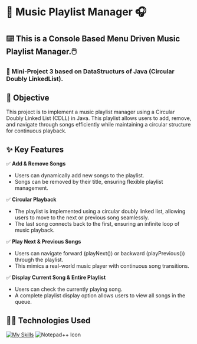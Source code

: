 
# :musical_score: Music Playlist Manager :headphones:
## :keyboard: This is a Console Based Menu Driven Music Playlist Manager.:computer_mouse:

### :rocket: Mini-Project 3 based on DataStructurs of Java (Circular Doubly LinkedList).

## :dart: **Objective**
This project is to implement a music playlist manager using a Circular Doubly Linked List (CDLL) in Java. This playlist allows users to add, remove, and navigate through songs efficiently while maintaining a circular structure for continuous playback.

## :sparkles: **Key Features**

:white_check_mark: **Add & Remove Songs**
- Users can dynamically add new songs to the playlist.
- Songs can be removed by their title, ensuring flexible playlist management.

:white_check_mark: **Circular Playback**
- The playlist is implemented using a circular doubly linked list, allowing users to move to the next or previous song seamlessly.
- The last song connects back to the first, ensuring an infinite loop of music playback.

:white_check_mark: **Play Next & Previous Songs**
- Users can navigate forward (playNext()) or backward (playPrevious()) through the playlist.
- This mimics a real-world music player with continuous song transitions.

:white_check_mark: **Display Current Song & Entire Playlist**
- Users can check the currently playing song.
- A complete playlist display option allows users to view all songs in the queue.



## :technologist: Technologies Used

[![My Skills](https://skillicons.dev/icons?i=java)](https://skillicons.dev) ![Notepad++ Icon](https://img.shields.io/badge/-90E59A?style=for-the-badge&logo=notepad%2B%2B&logoColor=black)
